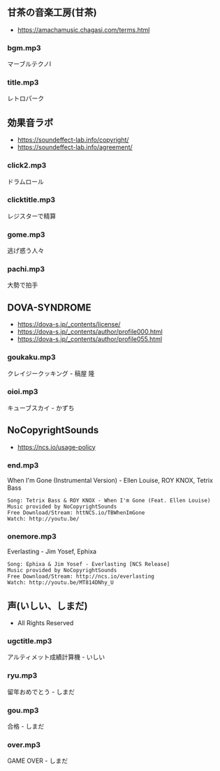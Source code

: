 ## 甘茶の音楽工房(甘茶)
- https://amachamusic.chagasi.com/terms.html

### bgm.mp3
マーブルテクノⅠ

### title.mp3
レトロパーク

## 効果音ラボ
- https://soundeffect-lab.info/copyright/
- https://soundeffect-lab.info/agreement/

### click2.mp3
ドラムロール

### clicktitle.mp3
レジスターで精算

### gome.mp3
逃げ惑う人々

### pachi.mp3
大勢で拍手

## DOVA-SYNDROME
- https://dova-s.jp/_contents/license/
- https://dova-s.jp/_contents/author/profile000.html
- https://dova-s.jp/_contents/author/profile055.html

### goukaku.mp3
クレイジークッキング - 稿屋 隆

### oioi.mp3
キューブスカイ - かずち

## NoCopyrightSounds
- https://ncs.io/usage-policy

### end.mp3
When I'm Gone (Instrumental Version) - Ellen Louise, ROY KNOX, Tetrix Bass
```
Song: Tetrix Bass & ROY KNOX - When I'm Gone (Feat. Ellen Louise)
Music provided by NoCopyrightSounds
Free Download/Stream: httNCS.io/TBWhenImGone
Watch: http://youtu.be/
```

### onemore.mp3
Everlasting - Jim Yosef, Ephixa
```
Song: Ephixa & Jim Yosef - Everlasting [NCS Release]
Music provided by NoCopyrightSounds
Free Download/Stream: http://ncs.io/everlasting
Watch: http://youtu.be/MT814DNhy_U
```
## 声(いしい、しまだ)
- All Rights Reserved

### ugctitle.mp3
アルティメット成績計算機 - いしい

### ryu.mp3
留年おめでとう - しまだ

### gou.mp3
合格 - しまだ

### over.mp3
GAME OVER - しまだ